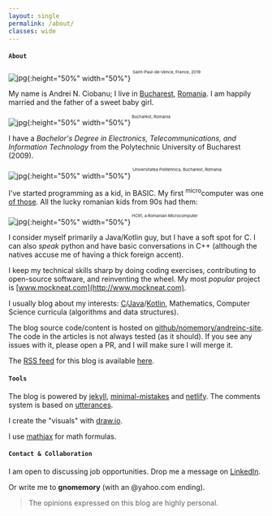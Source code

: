 ```yaml
---
layout: single
permalink: /about/
classes: wide
---
```


#### `About`

![jpg]({{site.url}}/assets/images/about/me-it.jpg){:height="50%" width="50%"}
<sup><sup><sup>Saint-Paul-de-Vence, France, 2019</sup></sup></sup>

My name is Andrei N. Ciobanu; I live in [Bucharest](https://en.wikipedia.org/wiki/Bucharest), [Romania](https://en.wikipedia.org/wiki/Romania). I am happily married and the father of a sweet baby girl. 

![jpg]({{site.url}}/assets/images/about/bucuresti.jpg){:height="50%" width="50%"}<sup><sup><sup> Bucharest, Romania</sup></sup></sup>

I have a *Bachelor's Degree in Electronics, Telecommunications, and Information Technology* from the Polytechnic University of Bucharest (2009). 

![jpg]({{site.url}}/assets/images/about/politehnica.jpeg){:height="50%" width="50%"}
<sup><sup><sup> Universitatea Politehnica, Bucharest, Romania</sup></sup></sup>

I've started programming as a kid, in BASIC. My first <sup>micro</sup>computer was one [of those](https://muzeuldecalculatoare.ro/2018/09/23/i-c-e-felix-hc-91/). All the lucky romanian kids from 90s had them:

![jpg]({{site.url}}/assets/images/about/hc91.jpg){:height="50%" width="50%"}<sup><sup><sup> HC91, a Romanian Microcomputer</sup></sup></sup>

I consider myself primarily a Java/Kotlin guy, but I have a soft spot for C. I can also *speak* python and have basic conversations in C++ (although the natives accuse me of having a thick foreign accent).

I keep my technical skills sharp by doing coding exercises, contributing to open-source software, and reinventing the wheel. My most *popular* project is [www.mockneat.com](http://www.mockneat.com). 

I usually blog about my interests: [C]({{site.url}}/categories/#c)/[Java]({{site.url}}/categories/#java)/[Kotlin]({{site.url}}/categories/#kotlin), Mathematics, Computer Science curricula (algorithms and data structures).

The blog source code/content is hosted on [github/nomemory/andreinc-site](https://github.com/nomemory/andreinc-site). The code in the articles is not always tested (as it should). If you see any issues with it, please open a PR, and I will make sure I will merge it. 

The [RSS feed](https://en.wikipedia.org/wiki/RSS) for this blog is available [here]({{site.url}}/feed.xml). 

#### `Tools`

The blog is powered by [jekyll](https://jekyllrb.com/), [minimal-mistakes](https://mmistakes.github.io/minimal-mistakes/) and [netlify](https://www.netlify.com/). The comments system is based on [utterances](https://utteranc.es/).

I create the "visuals" with [draw.io](https://drawio-app.com/). 

I use [mathjax](https://www.mathjax.org/) for math formulas.

#### `Contact & Collaboration` 

I am open to discussing job opportunities. Drop me a message on [LinkedIn](https://www.linkedin.com/in/andrei-n-ciobanu-50708611/). 

Or write me to **gnomemory** (with an @yahoo.com ending).

> The opinions expressed on this blog are highly personal. 